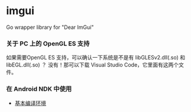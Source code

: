 # imgui
Go wrapper library for "Dear ImGui"

### 关于 PC 上的 OpenGL ES 支持
 如果需要OpenGL ES 支持，可以确认一下系统是不是有 libGLESv2.dll(.so) 和 libEGL.dll(.so) ？ 
 没有！那可以下载 Visual Studio Code，它里面有这两个文件。

### 在 Android NDK 中使用
 - [基本编译环境](https://github.com/gooid/gooid/wiki/%E5%9F%BA%E6%9C%AC%E7%BC%96%E8%AF%91%E7%8E%AF%E5%A2%83)
